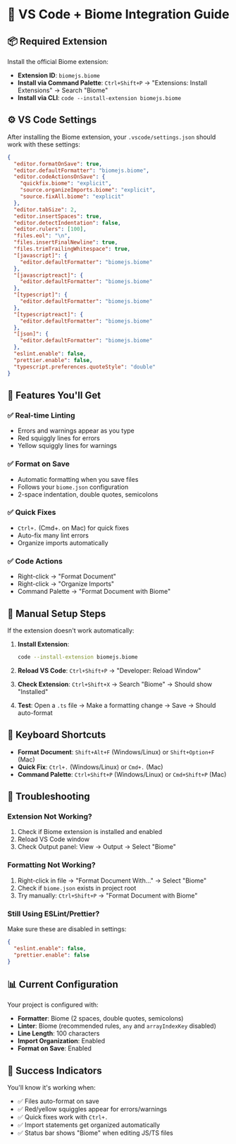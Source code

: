 # 🎯 VS Code + Biome Integration Guide

## 📦 Required Extension

Install the official Biome extension:

- **Extension ID**: `biomejs.biome`
- **Install via Command Palette**: `Ctrl+Shift+P` → "Extensions: Install Extensions" → Search "Biome"
- **Install via CLI**: `code --install-extension biomejs.biome`

## ⚙️ VS Code Settings

After installing the Biome extension, your `.vscode/settings.json` should work with these settings:

```json
{
  "editor.formatOnSave": true,
  "editor.defaultFormatter": "biomejs.biome",
  "editor.codeActionsOnSave": {
    "quickfix.biome": "explicit",
    "source.organizeImports.biome": "explicit",
    "source.fixAll.biome": "explicit"
  },
  "editor.tabSize": 2,
  "editor.insertSpaces": true,
  "editor.detectIndentation": false,
  "editor.rulers": [100],
  "files.eol": "\n",
  "files.insertFinalNewline": true,
  "files.trimTrailingWhitespace": true,
  "[javascript]": {
    "editor.defaultFormatter": "biomejs.biome"
  },
  "[javascriptreact]": {
    "editor.defaultFormatter": "biomejs.biome"
  },
  "[typescript]": {
    "editor.defaultFormatter": "biomejs.biome"
  },
  "[typescriptreact]": {
    "editor.defaultFormatter": "biomejs.biome"
  },
  "[json]": {
    "editor.defaultFormatter": "biomejs.biome"
  },
  "eslint.enable": false,
  "prettier.enable": false,
  "typescript.preferences.quoteStyle": "double"
}
```

## 🚀 Features You'll Get

### ✅ Real-time Linting

- Errors and warnings appear as you type
- Red squiggly lines for errors
- Yellow squiggly lines for warnings

### ✅ Format on Save

- Automatic formatting when you save files
- Follows your `biome.json` configuration
- 2-space indentation, double quotes, semicolons

### ✅ Quick Fixes

- `Ctrl+.` (Cmd+. on Mac) for quick fixes
- Auto-fix many lint errors
- Organize imports automatically

### ✅ Code Actions

- Right-click → "Format Document"
- Right-click → "Organize Imports"
- Command Palette → "Format Document with Biome"

## 🔧 Manual Setup Steps

If the extension doesn't work automatically:

1. **Install Extension**:

   ```bash
   code --install-extension biomejs.biome
   ```

2. **Reload VS Code**: `Ctrl+Shift+P` → "Developer: Reload Window"

3. **Check Extension**: `Ctrl+Shift+X` → Search "Biome" → Should show "Installed"

4. **Test**: Open a `.ts` file → Make a formatting change → Save → Should auto-format

## 🎯 Keyboard Shortcuts

- **Format Document**: `Shift+Alt+F` (Windows/Linux) or `Shift+Option+F` (Mac)
- **Quick Fix**: `Ctrl+.` (Windows/Linux) or `Cmd+.` (Mac)
- **Command Palette**: `Ctrl+Shift+P` (Windows/Linux) or `Cmd+Shift+P` (Mac)

## 🐛 Troubleshooting

### Extension Not Working?

1. Check if Biome extension is installed and enabled
2. Reload VS Code window
3. Check Output panel: View → Output → Select "Biome"

### Formatting Not Working?

1. Right-click in file → "Format Document With..." → Select "Biome"
2. Check if `biome.json` exists in project root
3. Try manually: `Ctrl+Shift+P` → "Format Document with Biome"

### Still Using ESLint/Prettier?

Make sure these are disabled in settings:

```json
{
  "eslint.enable": false,
  "prettier.enable": false
}
```

## 📊 Current Configuration

Your project is configured with:

- **Formatter**: Biome (2 spaces, double quotes, semicolons)
- **Linter**: Biome (recommended rules, `any` and `arrayIndexKey` disabled)
- **Line Length**: 100 characters
- **Import Organization**: Enabled
- **Format on Save**: Enabled

## 🎉 Success Indicators

You'll know it's working when:

- ✅ Files auto-format on save
- ✅ Red/yellow squiggles appear for errors/warnings
- ✅ Quick fixes work with `Ctrl+.`
- ✅ Import statements get organized automatically
- ✅ Status bar shows "Biome" when editing JS/TS files

